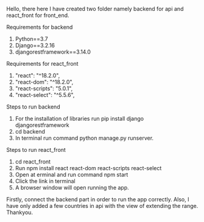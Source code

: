 Hello, there here I have created two folder namely backend for api and react_front for front_end.

Requirements for backend
1. Python==3.7
2. Django==3.2.16
3. djangorestframework==3.14.0

Requirements for react_front

1. "react": "^18.2.0",
2. "react-dom": "^18.2.0",
3. "react-scripts": "5.0.1",
4. "react-select": "^5.5.6",

Steps to run backend
1. For the installation of libraries run pip install django djangorestframework
2. cd backend
3. In terminal run command python manage.py runserver.

Steps to run react_front
1. cd react_front
2. Run npm install react react-dom react-scripts react-select 
3. Open at erminal and run command npm start
4. Click the link in terminal
5. A browser window will open running the app.

Firstly, connect the backend part in order to run the app correctly.
Also, I have only added a few countries in api with the view of extending the range.
Thankyou.


